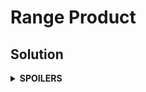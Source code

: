 # Range Product
## Solution
<details>
<summary><b>SPOILERS</b></summary>
Use segment tree to efficiently get the range products while frequently changing some numbers.
</details>
